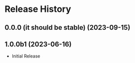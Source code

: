 # Release History

## 0.0.0 (it should be stable) (2023-09-15)



## 1.0.0b1 (2023-06-16)

* Initial Release
